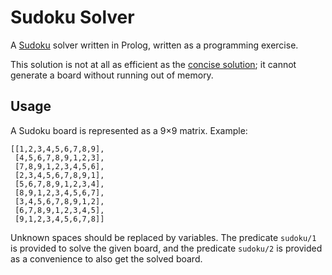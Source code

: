 # Sudoku Solver

A [Sudoku][] solver written in Prolog, written as a programming exercise.

[Sudoku]: https://en.wikipedia.org/wiki/Sudoku

This solution is not at all as efficient as the [concise solution][clp];
it cannot generate a board without running out of memory.

[CLP]: https://www.metalevel.at/sudoku/

## Usage

A Sudoku board is represented as a 9×9 matrix. Example:

```
[[1,2,3,4,5,6,7,8,9],
 [4,5,6,7,8,9,1,2,3],
 [7,8,9,1,2,3,4,5,6],
 [2,3,4,5,6,7,8,9,1],
 [5,6,7,8,9,1,2,3,4],
 [8,9,1,2,3,4,5,6,7],
 [3,4,5,6,7,8,9,1,2],
 [6,7,8,9,1,2,3,4,5],
 [9,1,2,3,4,5,6,7,8]]
```

Unknown spaces should be replaced by variables. The predicate
`sudoku/1` is provided to solve the given board, and the predicate
`sudoku/2` is provided as a convenience to also get the solved board.

